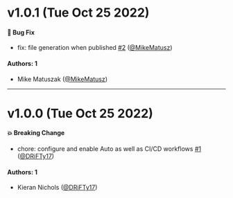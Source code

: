 # v1.0.1 (Tue Oct 25 2022)

#### 🐛 Bug Fix

- fix: file generation when published [#2](https://github.com/tyler-technologies-oss/forge-schematics/pull/2) ([@MikeMatusz](https://github.com/MikeMatusz))

#### Authors: 1

- Mike Matuszak ([@MikeMatusz](https://github.com/MikeMatusz))

---

# v1.0.0 (Tue Oct 25 2022)

#### 💥 Breaking Change

- chore: configure and enable Auto as well as CI/CD workflows [#1](https://github.com/tyler-technologies-oss/forge-schematics/pull/1) ([@DRiFTy17](https://github.com/DRiFTy17))

#### Authors: 1

- Kieran Nichols ([@DRiFTy17](https://github.com/DRiFTy17))
